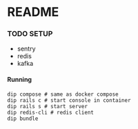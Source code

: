 # README

### TODO SETUP
- sentry
- redis
- kafka

#### Running
```shell
dip compose # same as docker compose
dip rails c # start console in container
dip rails s # start server
dip redis-cli # redis client
dip bundle
```
